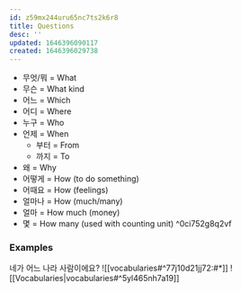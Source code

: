 ```yaml
---
id: z59mx244uru65nc7ts2k6r8
title: Questions
desc: ''
updated: 1646396090117
created: 1646396029738
---
```


- 무엇/뭐 = What
- 무슨 = What kind
- 어느 = Which
- 어디 = Where
- 누구 = Who
- 언제 = When
  - 부터 = From
  - 까지 = To
- 왜 = Why
- 어떻게 = How (to do something)
- 어때요 = How (feelings)
- 얼마나 = How (much/many)
- 얼마 = How much (money)
- 몇 = How many (used with counting unit) ^0ci752g8q2vf

### Examples

네가 어느 나라 사람이에요?
![[vocabularies#^77j10d21jj72:#*]]
![[Vocabularies|vocabularies#^5yl465nh7a19]]
